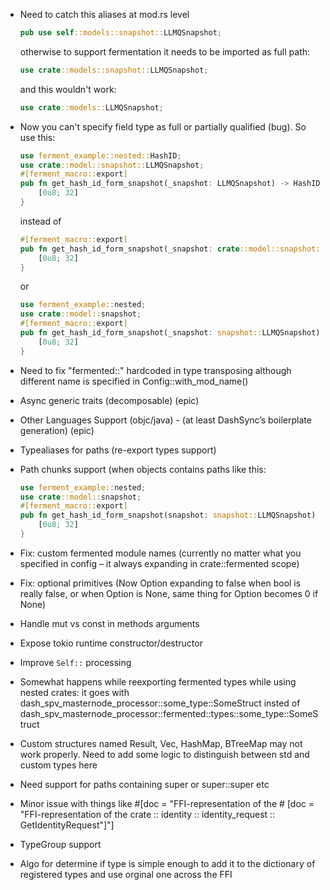 - Need to catch this aliases at mod.rs level
    ```rust
    pub use self::models::snapshot::LLMQSnapshot;
    ```
    otherwise to support fermentation it needs to be imported as full path:
    ```rust
    use crate::models::snapshot::LLMQSnapshot;
    ```
    and this wouldn't work:
    ```rust
    use crate::models::LLMQSnapshot;
    ```
- Now you can't specify field type as full or partially qualified (bug). So use this:
    ```rust
    use ferment_example::nested::HashID;
    use crate::model::snapshot::LLMQSnapshot;
    #[ferment_macro::export]
    pub fn get_hash_id_form_snapshot(_snapshot: LLMQSnapshot) -> HashID {
        [0u8; 32]
    }
    ```
    instead of
    ```rust
    #[ferment_macro::export]
    pub fn get_hash_id_form_snapshot(_snapshot: crate::model::snapshot::LLMQSnapshot) -> ferment_example::nested::HashID {
        [0u8; 32]
    }
    ```
    or
    ```rust
    use ferment_example::nested;
    use crate::model::snapshot;
    #[ferment_macro::export]
    pub fn get_hash_id_form_snapshot(_snapshot: snapshot::LLMQSnapshot) -> nested::HashID {
        [0u8; 32]
    }
    ```
- Need to fix "fermented::" hardcoded in type transposing although different name is specified in Config::with_mod_name()
- Async generic traits (decomposable) (epic)
- Other Languages Support (objc/java) - (at least DashSync’s boilerplate generation) (epic)
- Typealiases for paths (re-export types support)
- Path chunks support (when objects contains paths like this:

    ```rust
    use ferment_example::nested;
    use crate::model::snapshot;
    #[ferment_macro::export]
    pub fn get_hash_id_form_snapshot(snapshot: snapshot::LLMQSnapshot) -> nested::HashID {
        [0u8; 32]
    }
    ```

- Fix: custom fermented module names (currently no matter what you specified in config – it always expanding in crate::fermented scope)
- Fix: optional primitives (Now Option<bool> expanding to false when bool is really false, or when Option is None, same thing for Option<u32> becomes 0 if None)
- Handle mut vs const in methods arguments
- Expose tokio runtime constructor/destructor
- Improve `Self::` processing
- Somewhat happens while reexporting fermented types while using nested crates: it goes with dash_spv_masternode_processor::some_type::SomeStruct insted of dash_spv_masternode_processor::fermented::types::some_type::SomeStruct 
- Custom structures named Result, Vec, HashMap, BTreeMap may not work properly. Need to add some logic to distinguish between std and custom types here
- Need support for paths containing super or super::super etc
- Minor issue with things like #[doc = "FFI-representation of the # [doc = \"FFI-representation of the crate :: identity :: identity_request :: GetIdentityRequest\"]"]
- TypeGroup support
- Algo for determine if type is simple enough to add it to the dictionary of registered types and use orginal one across the FFI